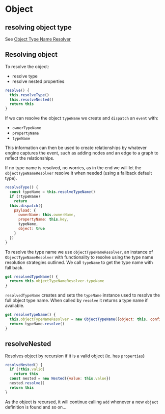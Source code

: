 # Object

## resolving object type

See [Object Type Name Resolver](../ObjectTypeNameResolver.md)

## Resolving object

To resolve the object:

- resolve type
- resolve nested properties

```js
resolve() {
  this.resolveType()
  this.resolveNested()
  return this
}
```

If we can resolve the object `typeName` we create and `dispatch`
an `event` with:

- `ownerTypeName`
- `propertyName`
- `typeName`

This information can then be used to create relationships by whatever engine captures the event, such as adding nodes and an edge to a graph to reflect the relationships.

If no type name is resolved, no worries, as in the end we will let the `objectTypeNameResolver` resolve it when needed (using a fallback default type).

```js
resolveType() {
  const typeName = this.resolveTypeName()
  if (!typeName)
    return
  this.dispatch({
    payload: {
      ownerName: this.ownerName,
      propertyName: this.key,
      typeName,
      object: true
    }
  })
}
```

To resolve the type name we use `objectTypeNameResolver`, an instance of `ObjectTypeNameResolver` with functionality to resolve using the type name resolution strategies outlined. We call `typeName` to get the type name with fall back.

```js
get resolvedTypeName() {
  return this.objectTypeNameResolver.typeName
}
```

`resolvedTypeName` creates and sets the `typeName` instance used to resolve the full object type name. When called by `resolve` it returns a type name if available.

```js
get resolveTypeName() {
  this.objectTypeNameResolver = new ObjectTypeName({object: this, config: this.config})
  return typeName.resolve()
}
```

## resolveNested

Resolves object by recursion if it is a valid object (ie. has `properties`)

```js
resolveNested() {
  if (!this.valid)
    return this
  const nested = new Nested({value: this.value})
  nested.resolve()
  return this
}
```

As the object is recursed, it will continue calling `add` whenever a new `object` definition is found and so on...
